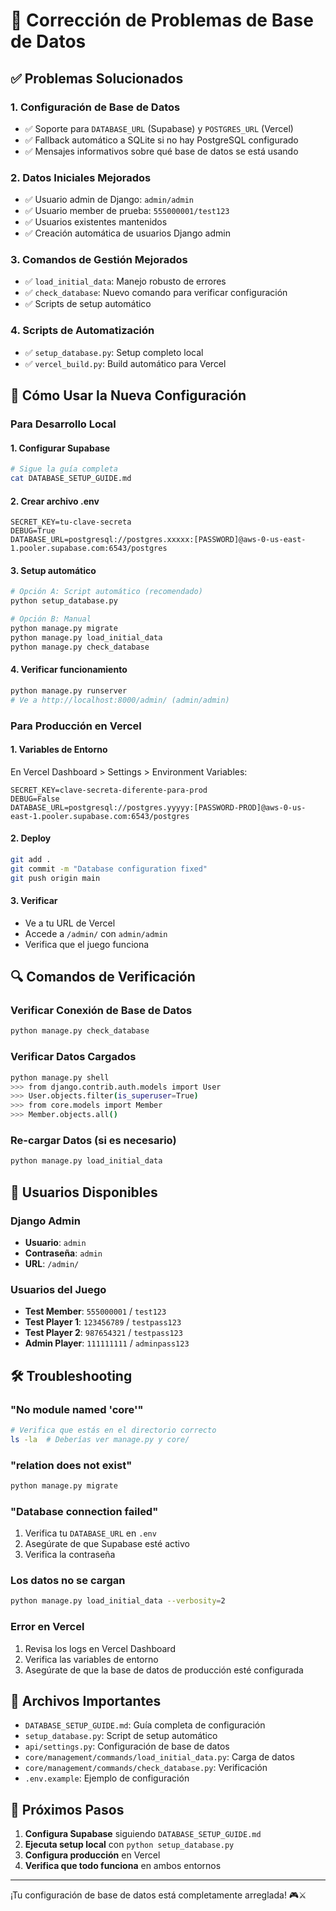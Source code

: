 # 🔧 Corrección de Problemas de Base de Datos

## ✅ Problemas Solucionados

### 1. **Configuración de Base de Datos**
- ✅ Soporte para `DATABASE_URL` (Supabase) y `POSTGRES_URL` (Vercel)
- ✅ Fallback automático a SQLite si no hay PostgreSQL configurado
- ✅ Mensajes informativos sobre qué base de datos se está usando

### 2. **Datos Iniciales Mejorados**
- ✅ Usuario admin de Django: `admin/admin`
- ✅ Usuario member de prueba: `555000001/test123`
- ✅ Usuarios existentes mantenidos
- ✅ Creación automática de usuarios Django admin

### 3. **Comandos de Gestión Mejorados**
- ✅ `load_initial_data`: Manejo robusto de errores
- ✅ `check_database`: Nuevo comando para verificar configuración
- ✅ Scripts de setup automático

### 4. **Scripts de Automatización**
- ✅ `setup_database.py`: Setup completo local
- ✅ `vercel_build.py`: Build automático para Vercel

## 🚀 Cómo Usar la Nueva Configuración

### Para Desarrollo Local

#### 1. Configurar Supabase
```bash
# Sigue la guía completa
cat DATABASE_SETUP_GUIDE.md
```

#### 2. Crear archivo .env
```env
SECRET_KEY=tu-clave-secreta
DEBUG=True
DATABASE_URL=postgresql://postgres.xxxxx:[PASSWORD]@aws-0-us-east-1.pooler.supabase.com:6543/postgres
```

#### 3. Setup automático
```bash
# Opción A: Script automático (recomendado)
python setup_database.py

# Opción B: Manual
python manage.py migrate
python manage.py load_initial_data
python manage.py check_database
```

#### 4. Verificar funcionamiento
```bash
python manage.py runserver
# Ve a http://localhost:8000/admin/ (admin/admin)
```

### Para Producción en Vercel

#### 1. Variables de Entorno
En Vercel Dashboard > Settings > Environment Variables:
```
SECRET_KEY=clave-secreta-diferente-para-prod
DEBUG=False
DATABASE_URL=postgresql://postgres.yyyyy:[PASSWORD-PROD]@aws-0-us-east-1.pooler.supabase.com:6543/postgres
```

#### 2. Deploy
```bash
git add .
git commit -m "Database configuration fixed"
git push origin main
```

#### 3. Verificar
- Ve a tu URL de Vercel
- Accede a `/admin/` con `admin/admin`
- Verifica que el juego funciona

## 🔍 Comandos de Verificación

### Verificar Conexión de Base de Datos
```bash
python manage.py check_database
```

### Verificar Datos Cargados
```bash
python manage.py shell
>>> from django.contrib.auth.models import User
>>> User.objects.filter(is_superuser=True)
>>> from core.models import Member
>>> Member.objects.all()
```

### Re-cargar Datos (si es necesario)
```bash
python manage.py load_initial_data
```

## 👤 Usuarios Disponibles

### Django Admin
- **Usuario**: `admin`
- **Contraseña**: `admin`
- **URL**: `/admin/`

### Usuarios del Juego
- **Test Member**: `555000001` / `test123`
- **Test Player 1**: `123456789` / `testpass123`
- **Test Player 2**: `987654321` / `testpass123`
- **Admin Player**: `111111111` / `adminpass123`

## 🛠️ Troubleshooting

### "No module named 'core'"
```bash
# Verifica que estás en el directorio correcto
ls -la  # Deberías ver manage.py y core/
```

### "relation does not exist"
```bash
python manage.py migrate
```

### "Database connection failed"
1. Verifica tu `DATABASE_URL` en `.env`
2. Asegúrate de que Supabase esté activo
3. Verifica la contraseña

### Los datos no se cargan
```bash
python manage.py load_initial_data --verbosity=2
```

### Error en Vercel
1. Revisa los logs en Vercel Dashboard
2. Verifica las variables de entorno
3. Asegúrate de que la base de datos de producción esté configurada

## 📝 Archivos Importantes

- `DATABASE_SETUP_GUIDE.md`: Guía completa de configuración
- `setup_database.py`: Script de setup automático
- `api/settings.py`: Configuración de base de datos
- `core/management/commands/load_initial_data.py`: Carga de datos
- `core/management/commands/check_database.py`: Verificación
- `.env.example`: Ejemplo de configuración

## 🎯 Próximos Pasos

1. **Configura Supabase** siguiendo `DATABASE_SETUP_GUIDE.md`
2. **Ejecuta setup local** con `python setup_database.py`
3. **Configura producción** en Vercel
4. **Verifica que todo funciona** en ambos entornos

---

¡Tu configuración de base de datos está completamente arreglada! 🎮⚔️
